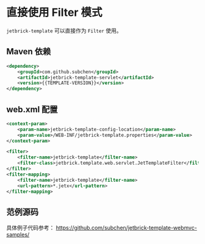 直接使用 Filter 模式
==============================

`jetbrick-template` 可以直接作为 `Filter` 使用。


Maven 依赖
------------------

```xml
<dependency>
    <groupId>com.github.subchen</groupId>
    <artifactId>jetbrick-template-servlet</artifactId>
    <version>{{TEMPLATE-VERSION}}</version>
</dependency>
```


web.xml 配置
----------------------------

```xml
<context-param>
    <param-name>jetbrick-template-config-location</param-name>
    <param-value>/WEB-INF/jetbrick-template.properties</param-value>
</context-param>

<filter>
    <filter-name>jetbrick-template</filter-name>
    <filter-class>jetbrick.template.web.servlet.JetTemplateFilter</filter-class>
</filter>
<filter-mapping>
    <filter-name>jetbrick-template</filter-name>
    <url-pattern>*.jetx</url-pattern>
</filter-mapping>
```


范例源码
--------------------------------

具体例子代码参考： https://github.com/subchen/jetbrick-template-webmvc-samples/


